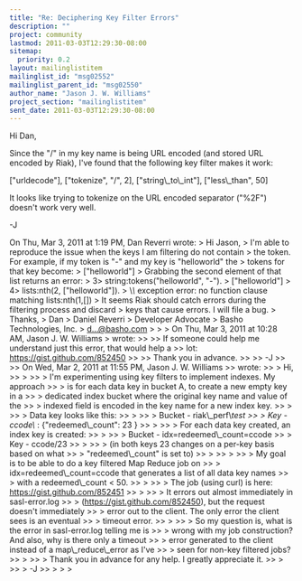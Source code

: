 ```yaml
---
title: "Re: Deciphering Key Filter Errors"
description: ""
project: community
lastmod: 2011-03-03T12:29:30-08:00
sitemap:
  priority: 0.2
layout: mailinglistitem
mailinglist_id: "msg02552"
mailinglist_parent_id: "msg02550"
author_name: "Jason J. W. Williams"
project_section: "mailinglistitem"
sent_date: 2011-03-03T12:29:30-08:00
---
```



Hi Dan,

Since the "/" in my key name is being URL encoded (and stored URL
encoded by Riak), I've found that the following key filter makes it
work:

["urldecode"],
["tokenize", "/", 2],
["string\\_to\\_int"],
["less\\_than", 50]

It looks like trying to tokenize on the URL encoded separator ("%2F")
doesn't work very well.

-J

On Thu, Mar 3, 2011 at 1:19 PM, Dan Reverri  wrote:
&gt; Hi Jason,
&gt; I'm able to reproduce the issue when the keys I am filtering do not contain
&gt; the token. For example, if my token is "-" and my key is "helloworld" the
&gt; tokens for that key become:
&gt; ["helloworld"]
&gt; Grabbing the second element of that list returns an error:
&gt; 3&gt; string:tokens("helloworld", "-").
&gt; ["helloworld"]
&gt; 4&gt; lists:nth(2, ["helloworld"]).
&gt; \\*\\* exception error: no function clause matching lists:nth(1,[])
&gt; It seems Riak should catch errors during the filtering process and discard
&gt; keys that cause errors. I will file a bug.
&gt; Thanks,
&gt; Dan
&gt; Daniel Reverri
&gt; Developer Advocate
&gt; Basho Technologies, Inc.
&gt; d...@basho.com
&gt;
&gt;
&gt; On Thu, Mar 3, 2011 at 10:28 AM, Jason J. W. Williams
&gt;  wrote:
&gt;&gt;
&gt;&gt; If someone could help me understand just this error, that would help a
&gt;&gt; lot: https://gist.github.com/852450
&gt;&gt;
&gt;&gt; Thank you in advance.
&gt;&gt;
&gt;&gt; -J
&gt;&gt;
&gt;&gt; On Wed, Mar 2, 2011 at 11:55 PM, Jason J. W. Williams
&gt;&gt;  wrote:
&gt;&gt; &gt; Hi,
&gt;&gt; &gt;
&gt;&gt; &gt; I'm experimenting using key filters to implement indexes. My approach
&gt;&gt; &gt; is for each data key in bucket A, to create a new empty key in a
&gt;&gt; &gt; dedicated index bucket where the original key name and value of the
&gt;&gt; &gt; indexed field is encoded in the key name for a new index key.
&gt;&gt; &gt;
&gt;&gt; &gt; Data key looks like this:
&gt;&gt; &gt;
&gt;&gt; &gt; Bucket - riak\\_perf\\_test
&gt;&gt; &gt; Key - ccode\\_ : {"redeemed\\_count": 23 }
&gt;&gt; &gt;
&gt;&gt; &gt; For each data key created, an index key is created:
&gt;&gt; &gt;
&gt;&gt; &gt; Bucket - idx=redeemed\\_count=ccode
&gt;&gt; &gt; Key - ccode/23
&gt;&gt; &gt;
&gt;&gt; &gt; (in both keys 23 changes on a per-key basis based on what
&gt;&gt; &gt; "redeemed\\_count" is set to)
&gt;&gt; &gt;
&gt;&gt; &gt;
&gt;&gt; &gt; My goal is to be able to do a key filtered Map Reduce job on
&gt;&gt; &gt; idx=redeemed\\_count=ccode that generates a list of all data key names
&gt;&gt; &gt; with a redeemed\\_count &lt; 50.
&gt;&gt; &gt;
&gt;&gt; &gt; The job (using curl) is here: https://gist.github.com/852451
&gt;&gt; &gt;
&gt;&gt; &gt; It errors out almost immediately in sasl-error.log
&gt;&gt; &gt; (https://gist.github.com/852450), but the request doesn't immediately
&gt;&gt; &gt; error out to the client. The only error the client sees is an eventual
&gt;&gt; &gt; timeout error.
&gt;&gt; &gt;
&gt;&gt; &gt; So my question is, what is the error in sasl-error.log telling me is
&gt;&gt; &gt; wrong with my job construction? And also, why is there only a timeout
&gt;&gt; &gt; error generated to the client instead of a map\\_reduce\\_error as I've
&gt;&gt; &gt; seen for non-key filtered jobs?
&gt;&gt; &gt;
&gt;&gt; &gt; Thank you in advance for any help. I greatly appreciate it.
&gt;&gt; &gt;
&gt;&gt; &gt; -J
&gt;&gt; &gt;
&gt;
&gt;

